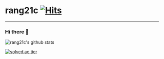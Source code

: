 # rang21c   [![Hits](https://hits.seeyoufarm.com/api/count/incr/badge.svg?url=https%3A%2F%2Fgithub.com%2Frang21c&count_bg=%234CE1D4&title_bg=%23E38E8E&icon=&icon_color=%23FFFFFF&title=Hits&edge_flat=false)](https://hits.seeyoufarm.com)
---
### Hi there 👋 

![rang21c's github stats](https://github-readme-stats.vercel.app/api?username=rang21c&show_icons=true)


[![solved.ac tier](http://mazassumnida.wtf/api/generate_badge?boj=rang21c)](https://solved.ac/rang21c)
